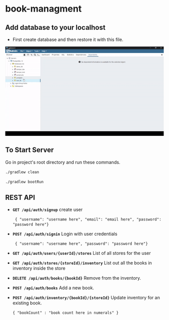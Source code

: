 # book-managment

## Add database to your localhost
- First create database and then restore it with this file.

![](https://github.com/aimbot1526/book-managment/blob/master/src/main/resources/ezgif.com-gif-maker.gif)

## To Start Server
Go in project's root directory and run these commands.
```bash
./gradlew clean
```
```bash
./gradlew bootRun
```

## REST API 

- **`GET /api/auth/signup`** create user
   ```
    { "username": "username here", "email": "email here", "password": "password here"}
    ```
- **`POST /api/auth/signin`** Login with user credentials
   ```
    { "username": "username here", "password": "password here"}
    ```
- **`GET /api/auth/users/{userId}/stores`** List of all stores for the user
- **`GET /api/auth/stores/{storeId}/inventory`** List out all the books in inventory inside the store
- **`DELETE /api/auth/books/{bookId}`** Remove from the inventory.

- **`POST /api/auth/books`** Add a new book.
- **`POST /api/auth/inventory/{bookId}/{storeId}`** Update inventory for an existing book.
    ```
    { "bookCount" : "book count here in numerals" }
    ```
